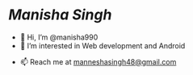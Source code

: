 # ***Manisha Singh***



- 👋 Hi, I’m @manisha990
- 👀 I’m interested in Web development and Android 
<!--- 🌱 I’m currently learning...
- 💞️ I’m looking to collaborate on ... 
--->
- 📫 Reach me at manneshasingh48@gmail.com 

<!---
manisha990/manisha990 is a ✨ special ✨ repository because its `README.md` (this file) appears on your GitHub profile.
You can click the Preview link to take a look at your changes.
--->
